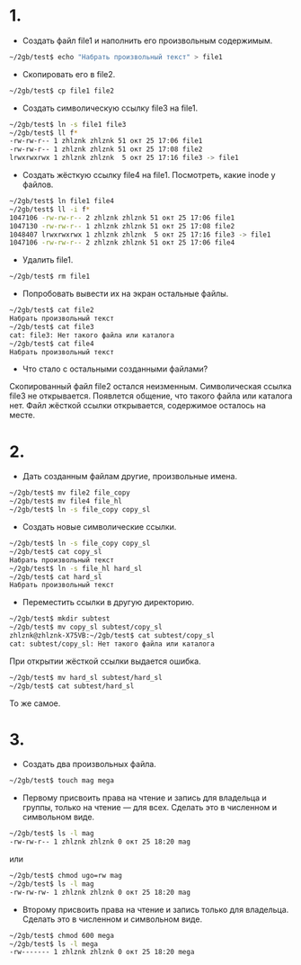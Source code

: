 # 1. 

- Создать файл file1 и наполнить его произвольным содержимым.
```sh
~/2gb/test$ echo "Набрать произвольный текст" > file1
```
- Скопировать его в file2.
```sh
~/2gb/test$ cp file1 file2
```
- Создать символическую ссылку file3 на file1.
```sh
~/2gb/test$ ln -s file1 file3
~/2gb/test$ ll f*
-rw-rw-r-- 1 zhlznk zhlznk 51 окт 25 17:06 file1
-rw-rw-r-- 1 zhlznk zhlznk 51 окт 25 17:08 file2
lrwxrwxrwx 1 zhlznk zhlznk  5 окт 25 17:16 file3 -> file1
```

- Создать жёсткую ссылку file4 на file1. Посмотреть, какие inode у файлов.
```sh
~/2gb/test$ ln file1 file4
~/2gb/test$ ll -i f*
1047106 -rw-rw-r-- 2 zhlznk zhlznk 51 окт 25 17:06 file1
1047130 -rw-rw-r-- 1 zhlznk zhlznk 51 окт 25 17:08 file2
1048407 lrwxrwxrwx 1 zhlznk zhlznk  5 окт 25 17:16 file3 -> file1
1047106 -rw-rw-r-- 2 zhlznk zhlznk 51 окт 25 17:06 file4
```

- Удалить file1.
```sh
~/2gb/test$ rm file1

```
- Попробовать вывести их на экран остальные файлы.
```sh
~/2gb/test$ cat file2
Набрать произвольный текст
~/2gb/test$ cat file3
cat: file3: Нет такого файла или каталога
~/2gb/test$ cat file4
Набрать произвольный текст
```

- Что стало с остальными созданными файлами?

Скопированный файл file2 остался неизменным.
Символическая ссылка file3 не открывается. Появлется общение, что такого файла или каталога нет.
Файл жёсткой ссылки открывается, содержимое осталось на месте.

# 2. 

- Дать созданным файлам другие, произвольные имена. 
```sh
~/2gb/test$ mv file2 file_copy
~/2gb/test$ mv file4 file_hl
~/2gb/test$ ln -s file_copy copy_sl
```

- Создать новые символические ссылки.
```sh
~/2gb/test$ ln -s file_copy copy_sl 
~/2gb/test$ cat copy_sl 
Набрать произвольный текст
~/2gb/test$ ln -s file_hl hard_sl 
~/2gb/test$ cat hard_sl 
Набрать произвольный текст
```

- Переместить ссылки в другую директорию.
```sh
~/2gb/test$ mkdir subtest
~/2gb/test$ mv copy_sl subtest/copy_sl
zhlznk@zhlznk-X75VB:~/2gb/test$ cat subtest/copy_sl 
cat: subtest/copy_sl: Нет такого файла или каталога
```
При открытии жёсткой ссылки выдается ошибка.

```sh
~/2gb/test$ mv hard_sl subtest/hard_sl
~/2gb/test$ cat subtest/hard_sl 

```
То же самое.

# 3. 

- Создать два произвольных файла.
```sh
~/2gb/test$ touch mag mega
```

- Первому присвоить права на чтение и запись для владельца и группы, только на чтение — для всех. Сделать это в численном и символьном виде.
```sh
~/2gb/test$ ls -l mag
-rw-rw-r-- 1 zhlznk zhlznk 0 окт 25 18:20 mag
```
или
```sh
~/2gb/test$ chmod ugo=rw mag
~/2gb/test$ ls -l mag
-rw-rw-rw- 1 zhlznk zhlznk 0 окт 25 18:20 mag
```
- Второму присвоить права на чтение и запись только для владельца. Сделать это в численном и символьном виде.
```sh
~/2gb/test$ chmod 600 mega
~/2gb/test$ ls -l mega 
-rw------- 1 zhlznk zhlznk 0 окт 25 18:20 mega
```
